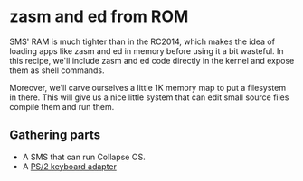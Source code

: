 # zasm and ed from ROM

SMS' RAM is much tighter than in the RC2014, which makes the idea of loading
apps like zasm and ed in memory before using it a bit wasteful. In this recipe,
we'll include zasm and ed code directly in the kernel and expose them as shell
commands.

Moreover, we'll carve ourselves a little 1K memory map to put a filesystem in
there. This will give us a nice little system that can edit small source files
compile them and run them.

## Gathering parts

* A SMS that can run Collapse OS.
* A [PS/2 keyboard adapter](../kbd/README.md)
